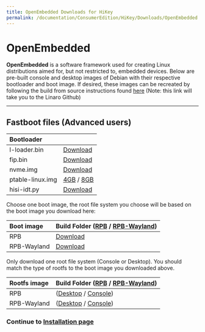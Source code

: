 ```yaml
---
title: OpenEmbedded Downloads for HiKey
permalink: /documentation/ConsumerEdition/HiKey/Downloads/OpenEmbedded.md.html
---
```

# OpenEmbedded

**OpenEmbedded** is a software framework used for creating Linux distributions aimed for, but not restricted to, embedded devices. Below are pre-built console and desktop images of Debian with their respective bootloader and boot image. If desired, these images can be recreated by following the build from source instructions found [here](https://github.com/Linaro/documentation/blob/master/Reference-Platform/CECommon/OE.md) (Note: this link will take you to the Linaro Github)

***

## Fastboot files (Advanced users)

|   Bootloader    |   |
|:------------------|:-----------------------|
| l-loader.bin      | [Download](http://builds.96boards.org/releases/reference-platform/openembedded/hikey/latest/rpb/bootloader/l-loader.bin)           |
| fip.bin           | [Download](http://builds.96boards.org/releases/reference-platform/openembedded/hikey/latest/rpb/bootloader/fip.bin)           |
| nvme.img          | [Download](http://builds.96boards.org/releases/reference-platform/openembedded/hikey/latest/rpb/bootloader/nvme.img)           |
| ptable-linux.img  | [4GB](http://builds.96boards.org/releases/reference-platform/openembedded/hikey/latest/rpb/bootloader/ptable-linux-4g.img) / [8GB](http://builds.96boards.org/releases/reference-platform/openembedded/hikey/latest/rpb/bootloader/ptable-linux-8g.img)      |
| hisi-idt.py       | [Download](http://builds.96boards.org/releases/reference-platform/openembedded/hikey/latest/rpb/bootloader/hisi-idt.py)           |

Choose one boot image, the root file system you choose will be based on the boot image you download here:

|   Boot image    |  Build Folder ([RPB](http://builds.96boards.org/releases/reference-platform/openembedded/hikey/latest/rpb/) / [RPB-Wayland](http://builds.96boards.org/releases/reference-platform/openembedded/hikey/latest/rpb-wayland/))   |
|:------------------|:-----------------------|
| RPB    | [Download](http://builds.96boards.org/releases/reference-platform/openembedded/hikey/latest/rpb/boot-0.0+AUTOINC+76c7cfcc22-bdec62eeb8-r0-hikey-*.uefi.img)   |
| RPB-Wayland    |  [Download](http://builds.96boards.org/releases/reference-platform/openembedded/hikey/latest/rpb-wayland/boot-0.0+AUTOINC+76c7cfcc22-bdec62eeb8-r0-hikey-*.uefi.img)  |

Only download one root file system (Console or Desktop). You should match the type of rootfs to the boot image you downloaded above.

|   Rootfs image    |  Build Folder ([RPB](http://builds.96boards.org/releases/reference-platform/openembedded/hikey/latest/rpb/) / [RPB-Wayland](http://builds.96boards.org/releases/reference-platform/openembedded/hikey/latest/rpb-wayland/))    |
|:------------------|:----------------------------------|
| RPB  | ([Desktop](http://builds.96boards.org/releases/reference-platform/openembedded/hikey/latest/rpb/rpb-desktop-image-hikey-*.rootfs.ext4.gz) / [Console](http://builds.96boards.org/releases/reference-platform/openembedded/hikey/latest/rpb/rpb-console-image-hikey-*.rootfs.ext4.gz))    |
| RPB-Wayland  | ([Desktop](http://builds.96boards.org/releases/reference-platform/openembedded/hikey/latest/rpb-wayland/rpb-weston-image-hikey-*.rootfs.ext4.gz) / [Console](http://builds.96boards.org/releases/reference-platform/openembedded/hikey/latest/rpb-wayland/rpb-console-image-hikey-*.rootfs.ext4.gz))     |

### Continue to [Installation page](../Installation/)
